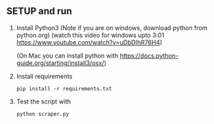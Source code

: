 ## SETUP and run


1. Install Python3
   (Note if you are on windows, download python from python.org) (watch this video for windows upto 3:01 https://www.youtube.com/watch?v=uDbDIhR76H4)

   (On Mac you can install python with https://docs.python-guide.org/starting/install3/osx/)    


2. Install requirements
   ```shell
   pip install -r requirements.txt
   ```


3. Test the script with
   ```shell
   python scraper.py 
   ```
